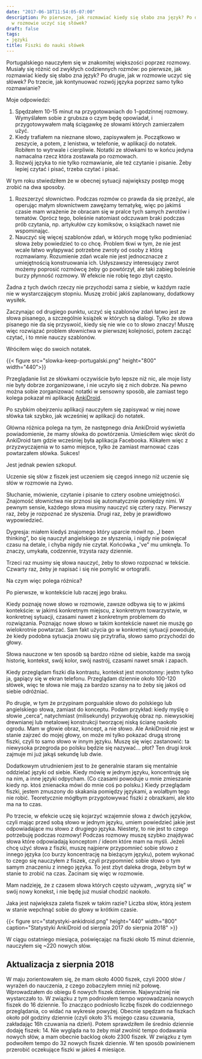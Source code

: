 ```yaml
---
date: "2017-06-18T11:54:05-07:00"
description: Po pierwsze, jak rozmawiać kiedy się słabo zna język? Po drugie, jak
  w rozmowie uczyć się słówek?
draft: false
tags:
- języki
title: Fiszki do nauki słówek
---
```


Portugalskiego nauczyłem się w znakomitej większości poprzez rozmowy. Musiały
się różnić od zwykłych codziennych rozmów: po pierwsze, jak rozmawiać kiedy się
słabo zna język? Po drugie, jak w rozmowie uczyć się słówek? Po trzecie, jak
kontynuować rozwój języka poprzez samo tylko rozmawianie?

<!--more-->

Moje odpowiedzi:

1.   Spędzałem 10-15 minut na przygotowaniach do 1-godzinnej rozmowy. Wymyślałem
     sobie z grubsza o czym będę opowiadał, i przygotowywałem małą ściągawkę ze
     słowami których zamierzałem użyć. 
1.   Kiedy trafiałem na nieznane słowo, zapisywałem je. Początkowo w zeszycie,
     a potem, z lenistwa, w telefonie, w aplikacji do notatek. Robiłem to
     wytrwale i cierpliwie. Notatki ze słówkami to w końcu jedyna namacalna
     rzecz która zostawała po rozmowach.
1.   Rozwój języka to nie tylko rozmawianie, ale też czytanie i pisanie. Żeby
     lepiej czytać i pisać, trzeba czytać i pisać.

W tym roku stwiedziłem że w obecnej sytuacji największy postęp mogę zrobić na
dwa sposoby.

1.   Rozszerzyć słownictwo. Podczas rozmów co prawda da się przeżyć, ale
     operując małym słownictwem zawężamy tematykę, więc po jakimś czasie mam
     wrażenie że obracam się w pralce tych samych zwrotów i tematów. Oprócz
     tego, boleśnie natomiast odczuwam braki podczas prób czytania, np.
     artykułów czy komiksów, o książkach nawet nie wspominając.
1.   Nauczyć się więcej szablonów zdań, w których mogę tylko podmieniać słowa
     żeby powiedzieć to co chcę. Problem tkwi w tym, że nie jest wcale łatwo
     wyłapywać potrzebne zwroty od osoby z którą rozmawiamy. Rozumienie zdań
     wcale nie jest jednocznacze z umiejętnością konstruowania ich. Usłyszawszy
     interesujący zwrot możemy poprosić rozmówcę żeby go powtórzył, ale taki
     zabieg boleśnie burzy płynność rozmowy. W efekcie nie robię tego zbyt
     często.

Żadna z tych dwóch rzeczy nie przychodzi sama z siebie, w każdym razie nie
w wystarczającym stopniu. Muszę zrobić jakiś zaplanowany, dodatkowy wysiłek.

Zaczynając od drugiego punktu, uczyć się szablonów zdań łatwo jest ze słowa
pisanego, a szczególnie książek w których są dialogi. Tylko że słowa pisanego
nie da się przyswoić, kiedy się nie wie co to słowo znaczy!  Muszę więc
rozwiązać problem słownictwa w pierwszej kolejności, potem zacząć czytać, i to
mnie nauczy szablonów.

Wróciłem więc do swoich notatek.

{{< figure src="slowka-keep-portugalski.png" height="800" width="440">}}

Przeglądanie list ze słówkami oczywiście było lepsze niż nic, ale moje listy nie
były dobrze zorganizowane, i nie uczyło się z nich dobrze. Na pewno można sobie
zorganizować notatki w sensowny sposób, ale zamiast tego kolega pokazał mi
aplikację [AnkiDroid][ankidroid].

Po szybkim obejrzeniu aplikacji nauczyłem się zapisywać w niej nowe słówka tak
szybko, jak wcześniej w aplikacji do notatek.

Główna różnica polega na tym, że następnego dnia AnkiDroid wyświetla
powiadomienie, że mamy słówka do powtórzenia. Umieściłem więc skrót do AnkiDroid
tam gdzie wcześniej była aplikacja Facebooka. Klikałem więc z przyzwyczajenia
w to samo miejsce, tylko że zamiast marnować czas powtarzałem słówka. Sukces!

Jest jednak pewien szkopuł.

Uczenie się słów z fiszek jest uczeniem się czegoś innego niż uczenie się słów
w rozmowie na żywo.

Słuchanie, mówienie, czytanie i pisanie to cztery osobne umiejętności.
Znajomość słownictwa nie prznosi się automatycznie pomiędzy nimi. W pewnym
sensie, każdego słowa musimy nauczyć się cztery razy.  Pierwszy raz, żeby je
rozpoznać ze słyszenia.  Drugi raz, żeby je prawidłowo wypowiedzieć.

Dygresja: miałem kiedyś znajomego który uparcie mówił np. „I been thinking”, bo
się nauczył angielskiego ze słyszenia, i nigdy nie poświęcał czasu na detale,
i chyba nigdy nie czytał. Końcówka „'ve” mu umknęła. To znaczy, umykała,
codzennie, trzysta razy dziennie.

Trzeci raz musimy się słowa nauczyć, żeby to słowo rozpoznać w tekście.  Czwarty
raz, żeby je napisać i się nie pomylić w ortografii.

Na czym więc polega różnica?

Po pierwsze, w kontekście lub raczej jego braku.

Kiedy poznaję nowe słowo w rozmowie, zawsze odbywa się to w jakimś kontekście:
w jakimś konkretnym miejscu, z konkretnym towarzystwie, w konkretnej sytuacji,
czasami nawet z konkretnym problemem do rozwiązania. Poznając nowe słowo w takim
kontekście nawet nie musżę go wielokrotnie powtarzać. Sam fakt użycia go
w konkretnej sytuacji powoduje, że kiedy podobna sytuacja znowu się przytrafia,
słowo samo przychodzi do głowy.

Słowa nauczone w ten sposób są bardzo różne od siebie, każde ma swoją historię,
kontekst, swój kolor, swój nastrój, czasami nawet smak i zapach.

Kiedy przeglądam fiszki dla kontrastu, kontekst jest monotonny: jestm tylko ja,
gapiący się w ekran telefonu. Przeglądam dziennie około 100-120 słówek, więc te
słowa nie mają za bardzo szansy na to żeby się jakoś od siebie odróżniać.

Po drugie, w tym że przypinam porgualskie słowo do polskiego lub angielskiego
słowa, zamiast do konceptu. Podam przykład: kiedy myślę o słowie „cerca”,
natychmiast (milisekundy) przywołuję obraz np. niewysokiej drewnianej lub
metalowej konstrukcji tworzącej niską ścianę naokoło ogrodu. Mam w głowie obraz,
koncept, a nie słowo. Ale AnkiDroid nie jest w stanie zajrzeć do mojej głowy, on
może mi tylko pokazać drugą stronę fiszki, czyli to samo słowo w innym języku.
Muszę się więc zastanowić: ta niewysoka przegroda po polsku będzie się nazywać…
płot? Ten drugi krok zajmuje mi już jakąś sekundę lub dwie.

Dodatkowym utrudnieniem jest to że generalnie staram się mentalnie oddzielać
języki od siebie. Kiedy mówię w jednym języku, koncentruję się na nim, a inne
języki odpycham. (Co czasami powoduje u mnie zmieszanie kiedy np. ktoś
znienacka mówi do mnie coś po polsku.) Kiedy przeglądam fiszki, jestem zmuszony
do skakania pomiędzy językami, a wolałbym tego nie robić. Teoretycznie mógłbym
przygotowywać fiszki z obrazkami, ale kto ma na to czas.

Po trzecie, w efekcie uczę się kojarzyć wzajemnie słowa z dwóch języków, czyli
mając przed sobą słowo w jednym języku, umiem powiedzieć jakie jest
odpowiadające mu słowo z drugiego języka.  Niestety, to nie jest to czego
potrzebuję podczas rozmowy!  Podczas rozmowy muszę szybko znajdywać słowa które
odpowiadają konceptom / ideom które mam na myśli. Jeżeli chcę użyć słowa
z fiszki, muszę najpierw przypomnieć sobie słowo z innego języka (co burzy
koncentrację na bieżącym języku), potem wykonać to czego się nauczyłem z fiszek,
czyli przypomnieć sobie słowo o tym samym znaczeniu z innego języka.  To jest
zbyt daleka droga, żebym był w stanie to zrobić na czas. Zacinam się więc
w rozmowie.

Mam nadzieję, że z czasem słowa których często używam, „wgryzą się” w swój nowy
konekst, i nie będę już musiał chodzić naokoło.

Jaka jest największa zaleta fiszek w takim razie? Liczba słów, którą jestem
w stanie wepchnąć sobie do głowy w krótkim czasie.

{{< figure src="statystyki-ankidroid.png" height="440" width="800" caption="Statystyki AnkiDroid od sierpnia 2017 do sierpnia 2018" >}}

W ciągu ostatniego miesiąca, poświęcając na fiszki około 15 minut dziennie,
nauczyłem się ~220 nowych słów.

## Aktualizacja z sierpnia 2018

W maju zorientowałem się, że mam około 4000 fiszek, czyli 2000 słów / wyrażeń do
nauczenia, z czego zobaczyłem mniej niż połowę. Wprowadzałem do obiegu 6 nowych
fiszek dziennie. Najwyraźniej nie wystarczało to. W związku z tym podniosłem
tempo wprowadzania nowych fiszek do 16 dziennie. To znacząco podniosło liczbę
fiszek do codziennego przeglądania, co widać na wykresie powyżej. Obecnie
spędzam na fiszkach około pół godziny dziennie (czyli około 3% mojego czasu
czuwania, zakładając 16h czuwania na dzień). Potem sprawdziłem ile średnio
dziennie dodaję fiszek: 14. Nie wygląda na to żeby miał zwolnić tempo dodawania
nowych słów, a mam obecnie backlog około 2300 fiszek. W związku z tym podwoiłem
tempo do 32 nowych fiszek dziennie. W ten sposób powinienem przerobić oczekujące
fiszki w jakieś 4 miesiące.

[ankidroid]: https://play.google.com/store/apps/details?id=com.ichi2.anki
